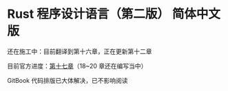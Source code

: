 # Rust 程序设计语言（第二版） 简体中文版

还在施工中：目前翻译到第十六章，正在更新第十二章

目前官方进度：[第十七章](https://github.com/rust-lang/book/projects/1)（18~20 章还在编写当中）

GitBook 代码排版已大体解决，已不影响阅读
